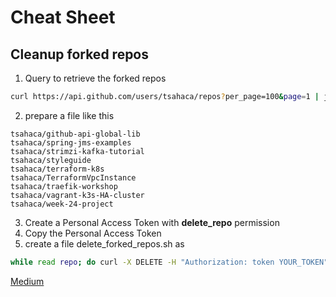 # Cheat Sheet

## Cleanup forked repos
1. Query to retrieve the forked repos
```bash
curl https://api.github.com/users/tsahaca/repos?per_page=100&page=1 | jq '.[] | select(.fork==true) | .clone_url' > forked-repos.txt
```
2. prepare a file like this

```text
tsahaca/github-api-global-lib
tsahaca/spring-jms-examples
tsahaca/strimzi-kafka-tutorial
tsahaca/styleguide
tsahaca/terraform-k8s
tsahaca/TerraformVpcInstance
tsahaca/traefik-workshop
tsahaca/vagrant-k3s-HA-cluster
tsahaca/week-24-project
```

3. Create a Personal Access Token with **delete_repo** permission 
4. Copy the Personal Access Token
4. create a file delete_forked_repos.sh as

```bash
while read repo; do curl -X DELETE -H "Authorization: token YOUR_TOKEN" "https://api.github.com/repos/$repo"; done < forked-repos.txt
```

[Medium](https://medium.com/analytics-vidhya/delete-all-unused-github-repositories-using-github-api-18ea4d17b8e9)
